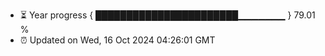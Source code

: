 - ⏳ Year progress { ███████████████████████▁▁▁▁▁▁▁ } 79.01 %
- ⏰ Updated on Wed, 16 Oct 2024 04:26:01 GMT


